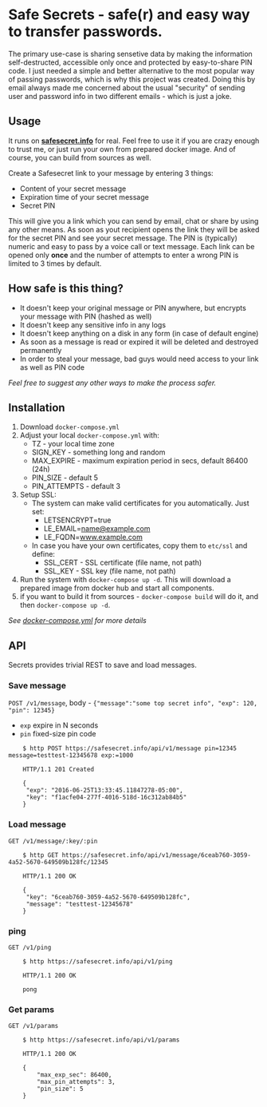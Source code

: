 # Safe Secrets - safe(r) and easy way to transfer passwords.

The primary use-case is sharing sensetive data by making the information self-destructed, accessible only once and protected
by easy-to-share PIN code. I just needed a simple and better alternative to the most popular way of passing passwords,
which is why this project was created. Doing this by email always made me concerned about the usual "security" of sending user
and password info in two different emails - which is just a joke.

## Usage

It runs on **[safesecret.info](https://safesecret.info)** for real. Feel free to use it if you are crazy enough to trust me,
or just run your own from prepared docker image. And of course, you can build from sources as well.

Create a Safesecret link to your message by entering 3 things:
 - Content of your secret message
 - Expiration time of your secret message
 - Secret PIN

 This will give you a link which you can send by email, chat or share by using any other means.
 As soon as yout recipient opens the link they will be asked for the secret PIN and see your secret message.
 The PIN is (typically) numeric and easy to pass by a voice call or text message.
 Each link can be opened only **once** and the number of attempts to enter a wrong PIN is limited to 3 times by default.


## How safe is this thing?

- It doesn't keep your original message or PIN anywhere, but encrypts your message with PIN (hashed as well)
- It doesn't keep any sensitive info in any logs
- It doesn't keep anything on a disk in any form (in case of default engine)
- As soon as a message is read or expired it will be deleted and destroyed permanently
- In order to steal your message, bad guys would need access to your link as well as PIN code

_Feel free to suggest any other ways to make the process safer._

## Installation

1. Download `docker-compose.yml`
1. Adjust your local `docker-compose.yml` with:
    - TZ - your local time zone
    - SIGN_KEY - something long and random
    - MAX_EXPIRE - maximum expiration period in secs, default 86400 (24h)
    - PIN_SIZE - default 5
    - PIN_ATTEMPTS - default 3
1. Setup SSL:
    - The system can make valid certificates for you automatically. Just set:
        - LETSENCRYPT=true
        - LE_EMAIL=name@example.com
        - LE_FQDN=www.example.com
    - In case you have your own certificates, copy them to `etc/ssl` and define:
        - SSL_CERT - SSL certificate (file name, not path)
        - SSL_KEY - SSL key (file name, not path)
1. Run the system with `docker-compose up -d`. This will download a prepared image from docker hub and start all components.
1. if you want to build it from sources - `docker-compose build` will do it, and then `docker-compose up -d`.

_See [docker-compose.yml](https://github.com/umputun/secrets/blob/master/docker-compose.yml) for more details_

## API

Secrets provides trivial REST to save and load messages.

### Save message

`POST /v1/message`, body - `{"message":"some top secret info", "exp": 120, "pin": 12345}`
- `exp` expire in N seconds
- `pin` fixed-size pin code

```
    $ http POST https://safesecret.info/api/v1/message pin=12345 message=testtest-12345678 exp:=1000

    HTTP/1.1 201 Created

    {
     "exp": "2016-06-25T13:33:45.11847278-05:00",
     "key": "f1acfe04-277f-4016-518d-16c312ab84b5"
    }
```

### Load message

`GET /v1/message/:key/:pin`

```
    $ http GET https://safesecret.info/api/v1/message/6ceab760-3059-4a52-5670-649509b128fc/12345

    HTTP/1.1 200 OK

    {
     "key": "6ceab760-3059-4a52-5670-649509b128fc",
     "message": "testtest-12345678"
    }
```

### ping

`GET /v1/ping`

```
    $ http https://safesecret.info/api/v1/ping

    HTTP/1.1 200 OK

    pong
```

### Get params

`GET /v1/params`

```
    $ http https://safesecret.info/api/v1/params

    HTTP/1.1 200 OK

    {
        "max_exp_sec": 86400,
        "max_pin_attempts": 3,
        "pin_size": 5
    }
```
